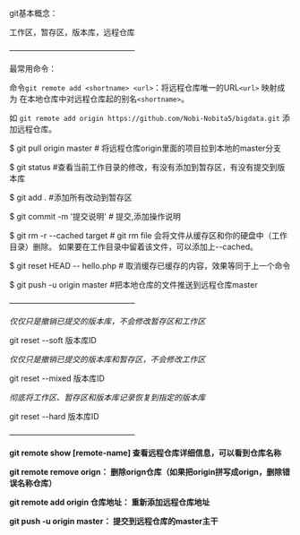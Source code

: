 git基本概念：

工作区，暂存区，版本库，远程仓库

————————————————

最常用命令：

命令`git remote add <shortname> <url>`：将远程仓库唯一的URL`<url>` 映射成为 在本地仓库中对远程仓库起的别名`<shortname>`。

如 `git remote add origin https://github.com/Nobi-Nobita5/bigdata.git` 添加远程仓库。

$ git pull origin master                    # 将远程仓库origin里面的项目拉到本地的master分支

$ git status                           #查看当前工作目录的修改，有没有添加到暂存区，有没有提交到版本库

$ git add .								#添加所有改动到暂存区

$ git commit -m '提交说明'		 # 提交,添加操作说明

$ git rm -r --cached target              # git rm file 会将文件从缓存区和你的硬盘中（工作目录）删除。 如果要在工作目录中留着该文件，可以添加上--cached。

$ git reset HEAD -- hello.php			# 取消缓存已缓存的内容，效果等同于上一个命令

$ git push -u origin master        #把本地仓库的文件推送到远程仓库master  

————————————————

*仅仅只是撤销已提交的版本库，不会修改暂存区和工作区*

git reset --soft 版本库ID

*仅仅只是撤销已提交的版本库和暂存区，不会修改工作区*

git reset --mixed 版本库ID

*彻底将工作区、暂存区和版本库记录恢复到指定的版本库*

git reset --hard 版本库ID

————————————————

**git remote show [remote-name]                      查看远程仓库详细信息，可以看到仓库名称**

**git remote remove orign：            删除orign仓库（如果把origin拼写成orign，删除错误名称仓库）**

**git remote add origin 仓库地址：       重新添加远程仓库地址**

**git push -u origin master：            提交到远程仓库的master主干**